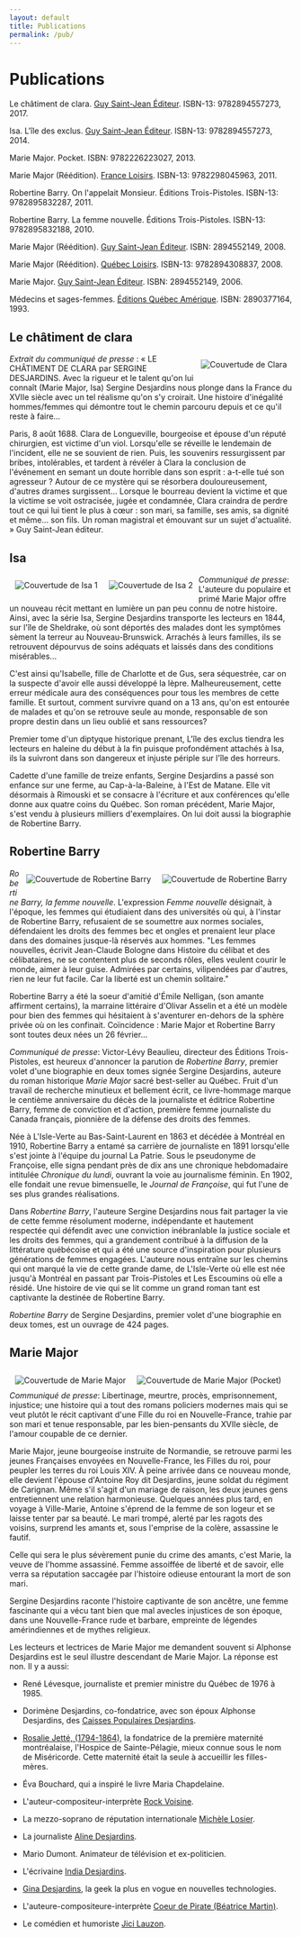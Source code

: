 ```yaml
---
layout: default
title: Publications
permalink: /pub/
---
```


# Publications

Le châtiment de clara. <a href="http://www.saint-jeanediteur.com/" target="_blank">Guy Saint-Jean Éditeur</a>. ISBN-13: 9782894557273, 2017.

Isa. L'île des exclus. <a href="http://www.saint-jeanediteur.com/" target="_blank">Guy Saint-Jean Éditeur</a>. ISBN-13: 9782894557273, 2014.

Marie Major. Pocket. ISBN: 9782226223027, 2013.

Marie Major (Réédition). <a href="http://www.franceloisirs.com/.com/" target="_blank">France Loisirs</a>. ISBN-13: 9782298045963, 2011.

Robertine Barry. On l'appelait Monsieur. Éditions Trois-Pistoles. ISBN-13: 9782895832287, 2011.

Robertine Barry. La femme nouvelle. Éditions Trois-Pistoles. ISBN-13: 9782895832188, 2010.

Marie Major (Réédition). <a href="http://www.saint-jeanediteur.com/" target="_blank">Guy Saint-Jean Éditeur</a>. ISBN: 2894552149, 2008.

Marie Major (Réédition). <a href="http://www.quebecloisirs.com/" target="_blank">Québec Loisirs</a>. ISBN-13: 9782894308837, 2008.

Marie Major. <a href="http://www.saint-jeanediteur.com/" target="_blank">Guy Saint-Jean Éditeur</a>. ISBN: 2894552149, 2006.

Médecins et sages-femmes. <a href="http://www.quebec-amerique.com/" target="_blank">Éditions Québec Amérique</a>. ISBN: 2890377164, 1993.

## Le châtiment de clara

<img style='float:right; padding: 10px;' src='../images/clara.png' alt="Couvertude de Clara"/>

*Extrait du communiqué de presse* : « LE CHÂTIMENT DE CLARA par SERGINE
DESJARDINS. Avec la rigueur et le talent qu'on lui connaît (Marie Major, Isa)
Sergine Desjardins nous plonge dans la France du XVIIe siècle avec un tel
réalisme qu'on s'y croirait. Une histoire d'inégalité hommes/femmes qui
démontre tout le chemin parcouru depuis et ce qu'il reste à faire…

Paris, 8 août 1688. Clara de Longueville, bourgeoise et épouse d'un réputé
chirurgien, est victime d'un viol. Lorsqu'elle se réveille le lendemain de
l'incident, elle ne se souvient de rien. Puis, les souvenirs ressurgissent par
bribes, intolérables, et tardent à révéler à Clara la conclusion de l'événement
en semant un doute horrible dans son esprit : a-t-elle tué son agresseur ?
Autour de ce mystère qui se résorbera douloureusement, d'autres drames
surgissent... Lorsque le bourreau devient la victime et que la victime se voit
ostracisée, jugée et condamnée, Clara craindra de perdre tout ce qui lui tient
le plus à cœur : son mari, sa famille, ses amis, sa dignité et même… son fils.
Un roman magistral et émouvant sur un sujet d'actualité. » Guy Saint-Jean
éditeur.

## Isa

<img style='float:left; padding: 10px;' src='../images/isa1.jpg' alt="Couvertude de Isa 1"/>
<img style='float:left; padding: 10px;' src='../images/isa2.jpg' alt="Couvertude de Isa 2"/>

*Communiqué de presse*: L'auteure du populaire et primé Marie Major offre un
nouveau récit mettant en lumière un pan peu connu de notre histoire.  Ainsi,
avec la série Isa, Sergine Desjardins transporte les lecteurs en 1844, sur
l'île de Sheldrake, où sont déportés des malades dont les symptômes sèment la
terreur au Nouveau-Brunswick. Arrachés à leurs familles, ils se retrouvent
dépourvus de soins adéquats et laissés dans des conditions misérables...

C'est ainsi qu'Isabelle, fille de Charlotte et de Gus, sera séquestrée, car on
la suspecte d'avoir elle aussi développé la lèpre. Malheureusement, cette
erreur médicale aura des conséquences pour tous les membres de cette famille.
Et surtout, comment survivre quand on a 13 ans, qu'on est entourée de malades
et qu'on se retrouve seule au monde, responsable de son propre destin dans un
lieu oublié et sans ressources?

Premier tome d'un diptyque historique prenant, L'île des exclus tiendra les
lecteurs en haleine du début à la fin puisque profondément attachés à Isa, ils
la suivront dans son dangereux et injuste périple sur l'île des horreurs.

Cadette d'une famille de treize enfants, Sergine Desjardins a passé son enfance
sur une ferme, au Cap-à-la-Baleine, à l'Est de Matane. Elle vit désormais à
Rimouski et se consacre à l'écriture et aux conférences qu'elle donne aux
quatre coins du Québec. Son roman précédent, Marie Major, s'est vendu à
plusieurs milliers d'exemplaires. On lui doit aussi la biographie de Robertine
Barry.

## Robertine Barry

<img style='float:right; padding: 10px' src='../images/couv-barry.png' alt='Couvertude de Robertine Barry'/>

<img style='float:right; padding: 10px' src='../images/couv-barry-2.png' alt='Couvertude de Robertine Barry'/>

*Robertine Barry, la femme nouvelle*. L'expression <i>Femme nouvelle</i> désignait, à l'époque, les femmes qui étudiaient dans des universités où qui, à l'instar de Robertine Barry, refusaient de se soumettre aux normes sociales, défendaient les droits des femmes bec et ongles et prenaient leur place dans des domaines jusque-là réservés aux hommes. "Les femmes nouvelles, écrivit Jean-Claude Bologne dans Histoire du célibat et des célibataires, ne se contentent plus de seconds rôles, elles veulent courir le monde, aimer à leur guise. Admirées par certains, vilipendées par d'autres, rien ne leur fut facile. Car la liberté est un chemin solitaire."

  Robertine Barry a été la soeur d'amitié d'Émile Nelligan, (son amante affirment certains), la marraine littéraire d'Olivar Asselin et a été un modèle pour bien des femmes qui hésitaient à s'aventurer en-dehors de la sphère privée où on les confinait. Coïncidence : Marie Major et Robertine Barry sont  toutes deux nées un 26 février...

  <i>Communiqué de presse</i>: Victor-Lévy Beaulieu, directeur des Éditions Trois-Pistoles, est heureux d'annoncer la parution de <i>Robertine Barry</i>, premier volet d'une biographie en deux tomes signée Sergine Desjardins, auteure du roman historique <i>Marie Major</i> sacré best-seller au Québec. Fruit d'un travail de recherche minutieux et bellement écrit, ce livre-hommage marque le centième anniversaire du décès de la journaliste et éditrice Robertine Barry, femme de conviction et d'action, première femme journaliste du Canada français, pionnière de la défense des droits des femmes.

  Née à L'Isle-Verte au Bas-Saint-Laurent en 1863 et décédée à Montréal en 1910, Robertine Barry a entamé sa carrière de journaliste en 1891 lorsqu'elle s'est jointe à l'équipe du journal La Patrie. Sous le pseudonyme de Françoise, elle signa pendant près de dix ans une chronique hebdomadaire intitulée <i>Chronique du lundi</i>, ouvrant la voie au journalisme féminin. En 1902, elle fondait une revue bimensuelle, le <i>Journal de Françoise</i>, qui fut l'une de ses plus grandes réalisations.

  Dans <i>Robertine Barry</i>, l'auteure Sergine Desjardins nous fait partager la vie de cette femme résolument moderne, indépendante et hautement respectée qui défendit avec une conviction inébranlable la justice sociale et les droits des femmes, qui a grandement contribué à la diffusion de la littérature québécoise et qui a été une source d'inspiration pour plusieurs générations de femmes engagées. L'auteure nous entraîne sur les chemins qui ont marqué la vie de cette grande dame, de L'Isle-Verte où elle est née jusqu'à Montréal en passant par Trois-Pistoles et Les Escoumins où elle a résidé. Une histoire de vie qui se lit comme un grand roman tant est captivante la destinée de Robertine Barry.

  <i>Robertine Barry</i> de Sergine Desjardins, premier volet d'une biographie en deux tomes, est un ouvrage de 424 pages.

## Marie Major

<img style='float:left; padding: 10px' src="../images/couv-mm.png" alt="Couvertude de Marie Major"/>
<img style='float:left; padding: 10px' src="../images/DESJARDINS_Marie_Major.jpg" alt="Couvertude de Marie Major (Pocket)"/>

*Communiqué de presse*: Libertinage, meurtre, procès, emprisonnement,
injustice; une histoire qui a tout des romans policiers modernes mais qui se
veut plutôt le récit captivant d'une Fille du roi en Nouvelle-France, trahie
par son mari et tenue responsable, par les bien-pensants du XVIIe siècle, de
l'amour coupable de ce dernier.

Marie Major, jeune bourgeoise instruite de Normandie, se retrouve parmi les
jeunes Françaises envoyées en Nouvelle-France, les Filles du roi, pour peupler
les terres du roi Louis XIV. À peine arrivée dans ce nouveau monde, elle
devient l'épouse d'Antoine Roy dit Desjardins, jeune soldat du régiment de
Carignan. Même s'il s'agit d'un mariage de raison, les deux jeunes gens
entretiennent une relation harmonieuse. Quelques années plus tard, en voyage à
Ville-Marie, Antoine s'éprend de la femme de son logeur et se laisse tenter par
sa beauté. Le mari trompé, alerté par les ragots des voisins, surprend les
amants et, sous l'emprise de la colère, assassine le fautif.

Celle qui sera le plus sévèrement punie du crime des amants, c'est Marie, la
veuve de l'homme assassiné. Femme assoiffée de liberté et de savoir, elle verra
sa réputation saccagée par l'histoire odieuse entourant la mort de son mari.

Sergine Desjardins raconte l'histoire captivante de son ancêtre, une femme
fascinante qui a vécu tant bien que mal avecles injustices de son époque, dans
une Nouvelle-France rude et barbare, empreinte de légendes amérindiennes et de
mythes religieux.

Les lecteurs et lectrices de Marie Major me demandent souvent si Alphonse
Desjardins est le seul illustre descendant de Marie Major. La réponse est non.
Il y a aussi:

- René Lévesque, journaliste et premier ministre du Québec de 1976 à 1985.

- Dorimène Desjardins, co-fondatrice, avec son époux Alphonse Desjardins, des
  <a href="http://www.desjardins.com">Caisses Populaires Desjardins</a>.

- <a href="http://www.centrerosaliecadronjette.org/">Rosalie Jetté, (1794-1864)</a>, la fondatrice de la première maternité montréalaise, l'Hospice de Sainte-Pélagie, mieux connue sous le nom de Miséricorde. Cette maternité était la seule à accueillir les filles-mères.

- Éva Bouchard, qui a inspiré le livre Maria Chapdelaine.

- L'auteur-compositeur-interprète <a href="http://www.rochvoisine.com/">Rock Voisine</a>.

- La mezzo-soprano de réputation internationale <a href="http://www.michelelosier.com/">Michèle Losier</a>.

- La journaliste <a href="http://bilan.usherbrooke.ca/bilan/pages/biographies/307.html">Aline Desjardins</a>.

- Mario Dumont. Animateur de télévision et ex-politicien.

- L'écrivaine <a href="http://aurelielaflamme.com/livres/auteure/">India Desjardins</a>.

- <a href="http://ginadesjardins.wordpress.com/">Gina Desjardins</a>, la geek la plus en vogue en nouvelles technologies.

- L'auteure-compositeure-interprète <a href="http://www.coeurdepirate.com/">Coeur de Pirate (Béatrice Martin)</a>.

- Le comédien et humoriste <a href="http://www.jicilauzon.com/">Jici Lauzon</a>.

